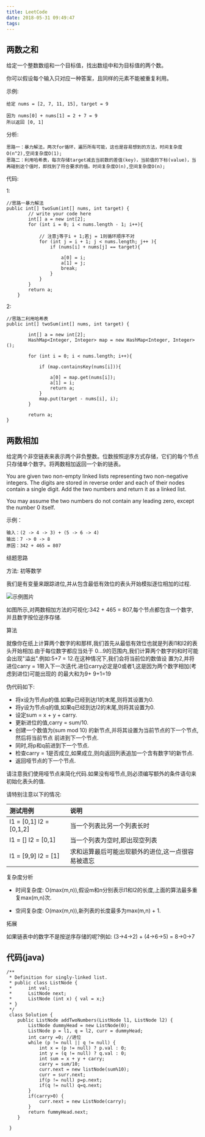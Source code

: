 ```yaml
---
title: LeetCode
date: 2018-05-31 09:49:47
tags:
---
```


## 两数之和

给定一个整数数组和一个目标值，找出数组中和为目标值的两个数。

你可以假设每个输入只对应一种答案，且同样的元素不能被重复利用。

示例:


    给定 nums = [2, 7, 11, 15], target = 9
    
    因为 nums[0] + nums[1] = 2 + 7 = 9
    所以返回 [0, 1]
    
分析:

    思路一：暴力解法，两次for循环，遍历所有可能，这也是容易想到的方法，时间复杂度O(n^2),空间复杂度O(1); 
    思路二：利用哈希表，每次存储target减去当前数的差值(key)，当前值的下标(value)，当再碰到这个值时，即找到了符合要求的值。时间复杂度O(n),空间复杂度O(n);
        
代码:

1:
    
    //思路一暴力解法
    public int[] twoSum(int[] nums, int target) {
            // write your code here
            int[] a = new int[2];
            for (int i = 0; i < nums.length - 1; i++){
    
                // 注意j等于i + 1;若j = 1则循环顺序不对
                for (int j = i + 1; j < nums.length; j++ ){
                    if (nums[i] + nums[j] == target){
    
                        a[0] = i;
                        a[1] = j;
                        break;
                    }
                }
            }
            return a;
        }
         
2:         
        
    //思路二利用哈希表
    public int[] twoSum(int[] nums, int target) {
    
            int[] a = new int[2];
            HashMap<Integer, Integer> map = new HashMap<Integer, Integer>();
    
            for (int i = 0; i < nums.length; i++){
    
                if (map.containsKey(nums[i])){
    
                    a[0] = map.get(nums[i]);
                    a[1] = i;
                    return a;
                }
                map.put(target - nums[i], i);
            }
    
            return a;
    }
    
## 两数相加

给定两个非空链表来表示两个非负整数。位数按照逆序方式存储，它们的每个节点只存储单个数字。将两数相加返回一个新的链表。

You are given two non-empty linked lists representing two non-negative integers. The digits are stored in reverse order and each of their nodes contain a single digit. Add the two numbers and return it as a linked list.

You may assume the two numbers do not contain any leading zero, except the number 0 itself.

示例：

    输入：(2 -> 4 -> 3) + (5 -> 6 -> 4)
    输出：7 -> 0 -> 8
    原因：342 + 465 = 807
    
结题思路

方法: 初等数学

我们是有变量来跟踪进位,并从包含最低有效位的表头开始模拟逐位相加的过程.

![示例图片](https://leetcode-cn.com/problems/add-two-numbers/Figures/2/2_add_two_numbers.svg)    

如图所示,对两数相加方法的可视化:342 + 465 = 807,每个节点都包含一个数字,并且数字按位逆序存储.

算法

就像你在纸上计算两个数字的和那样,我们首先从最低有效位也就是列表l1和l2的表头开始相加.由于每位数字都应当处于
0...9的范围内,我们计算两个数字的和时可能会出现"溢出".例如:5+7 = 12.在这种情况下,我们会将当前位的数值设
置为2,并将进位carry = 1带入下一次迭代.进位carry必定是0或者1,这是因为两个数字相加(考虑到进位)可能出现的
的最大和为9+ 9+1=19   
    
伪代码如下:
 * 将x设为节点p的值.如果p已经到达l1的末尾,则将其设置为0.
 * 将y设为节点q的值,如果q已经到达l2的末尾,则将其设置为0.
 * 设定sum = x + y + carry.
 * 更新进位的值,carry = sum/10.
 * 创建一个数值为(sum mod 10) 的新节点,并将其设置为当前节点的下一个节点,然后将当前节点
    前进到下一个节点.
 * 同时,将p和q前进到下一个节点.
 * 检查carry = 1是否成立,如果成立,则向返回列表追加一个含有数字1的新节点.
 * 返回哑节点的下一个节点.
 
请注意我们使用哑节点来简化代码.如果没有哑节点,则必须编写额外的条件语句来初始化表头的值.
         
请特别注意以下的情况:

| 测试用例 | 说明 |
| :-- | :-- | 
| l1 = [0,1] l2 = [0,1,2] | 当一个列表比另一个列表长时 | 
| l1 = [] l2 = [0,1] | 当一个列表为空时,即出现空列表 | 
| l1 = [9,9] l2 = [1] | 求和运算最后可能出现额外的进位,这一点很容易被遗忘  | 
         
复杂度分析

 * 时间复杂度: O(max(m,n)),假设m和n分别表示l1和l2的长度,上面的算法最多重复max(m,n)次.
  
 * 空间复杂度: O(max(m,n)),新列表的长度最多为max(m,n) + 1.
 
拓展

如果链表中的数字不是按逆序存储的呢?例如:
(3->4->2) + (4->6->5) = 8->0->7 
   
## 代码(java)    

    /**
     * Definition for singly-linked list.
     * public class ListNode {
     *      int val;
     *      LsitNode next;
     *      ListNode (int x) { val = x;}
     * }     
     */
     class Solution {
        public ListNode addTwoNumbers(ListNode l1, ListNode l2) {
            ListNode dummyHead = new ListNode(0);
            ListNode p = l1, q = l2, curr = dummyHead;
            int carry =0; //进位
            while (p != null || q != null) {
                int x = (p != null) ? p.val : 0;
                int y = (q != null) ? q.val : 0;
                int sum = x + y + carry;
                carry = sum/10;
                curr.next = new listNode(sum%10);
                curr = surr.next;
                if(p != null) p=p.next;
                if(q != null) q=q.next;
            }
            if(carry>0) {
                curr.next = new ListNode(carry);
            }
            return fummyHead.next;
        }
         
     }
    